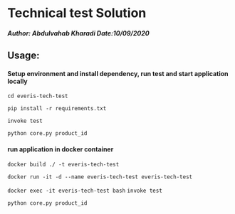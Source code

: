 # Technical test Solution
##### Author: Abdulvahab Kharadi Date:10/09/2020 


## Usage:
#### Setup environment and install dependency, run test and start application locally

`cd everis-tech-test`

`pip install -r requirements.txt`

`invoke test`

`python core.py product_id`

#### run application in docker container

`docker build ./ -t everis-tech-test`

`docker run -it -d --name everis-tech-test everis-tech-test`

`docker exec -it everis-tech-test bash`
`invoke test`

`python core.py product_id`





